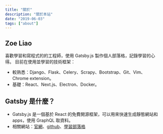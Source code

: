 ```yaml
---
title: "關於"
description: "關於本站"
date: "2019-06-03"
tags: ["about"]
---
```


## Zoe Liao
喜歡學習和寫程式的的工程師，使用 Gatsby.js 製作個人部落格，記錄學習的心得。
目前在使用並學習的技術框架：
- 較熟悉：Django、Flask、Celery、Scrapy、Bootstrap、Git、Vim、Chrome extension。
- 基礎：React、Next.js、Electron、Docker。

## Gatsby 是什麼？
- Gatsby.js 是一個基於 React 的免費開源框架，可以用來快速生成靜態網站和 apps，使用 GraphQL 取資料。
- 相關網站：[官網](https://www.Gatsby.jsjs.org/)、[github](https://github.com/Gatsby.jsjs)、[學習部落格](https://codeburst.io/build-a-blog-using-Gatsby.js-js-react-8561bfe8fc91)
